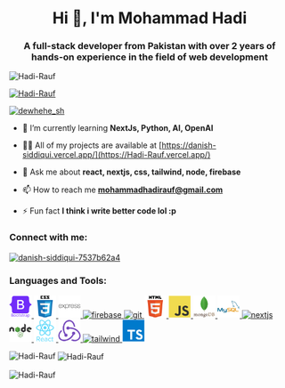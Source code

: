 <h1 align="center">Hi 👋, I'm Mohammad Hadi</h1>
<h3 align="center">A full-stack developer from Pakistan with over 2 years of hands-on experience in the field of web development</h3>

<p align="left"> <img src="https://komarev.com/ghpvc/?username=Hadi-Rauf&label=Profile%20views&color=0e75b6&style=flat" alt="Hadi-Rauf" /> </p>

<p align="left"> <a href="https://github.com/ryo-ma/github-profile-trophy"><img src="https://github-profile-trophy.vercel.app/?username=Hadi-Rauf" alt="Hadi-Rauf" /></a> </p>

<p align="left"> <a href="https://twitter.com/dewhehe_sh" target="blank"><img src="https://img.shields.io/twitter/follow/dewhehe_sh?logo=twitter&style=for-the-badge" alt="dewhehe_sh" /></a> </p>

- 🌱 I’m currently learning **NextJs, Python, AI, OpenAI**


- 👨‍💻 All of my projects are available at [https://danish-siddiqui.vercel.app/](https://Hadi-Rauf.vercel.app/)

- 💬 Ask me about **react, nextjs, css, tailwind, node, firebase**

- 📫 How to reach me **mohammadhadirauf@gmail.com**

- ⚡ Fun fact **I think i write better code lol :p**

<h3 align="left">Connect with me:</h3>
<p align="left">

<a href="https://www.linkedin.com/in/mohammad-hadi-nextjs-mern-jamstack/" target="blank"><img align="center" src="https://raw.githubusercontent.com/rahuldkjain/github-profile-readme-generator/master/src/images/icons/Social/linked-in-alt.svg" alt="danish-siddiqui-7537b62a4" height="30" width="40" /></a>

</p>

<h3 align="left">Languages and Tools:</h3>
<p align="left"> <a href="https://getbootstrap.com" target="_blank" rel="noreferrer"> <img src="https://raw.githubusercontent.com/devicons/devicon/master/icons/bootstrap/bootstrap-plain-wordmark.svg" alt="bootstrap" width="40" height="40"/> </a> <a href="https://www.w3schools.com/css/" target="_blank" rel="noreferrer"> <img src="https://raw.githubusercontent.com/devicons/devicon/master/icons/css3/css3-original-wordmark.svg" alt="css3" width="40" height="40"/> </a> <a href="https://expressjs.com" target="_blank" rel="noreferrer"> <img src="https://raw.githubusercontent.com/devicons/devicon/master/icons/express/express-original-wordmark.svg" alt="express" width="40" height="40"/> </a> <a href="https://firebase.google.com/" target="_blank" rel="noreferrer"> <img src="https://www.vectorlogo.zone/logos/firebase/firebase-icon.svg" alt="firebase" width="40" height="40"/> </a> <a href="https://git-scm.com/" target="_blank" rel="noreferrer"> <img src="https://www.vectorlogo.zone/logos/git-scm/git-scm-icon.svg" alt="git" width="40" height="40"/> </a> <a href="https://www.w3.org/html/" target="_blank" rel="noreferrer"> <img src="https://raw.githubusercontent.com/devicons/devicon/master/icons/html5/html5-original-wordmark.svg" alt="html5" width="40" height="40"/> </a> <a href="https://developer.mozilla.org/en-US/docs/Web/JavaScript" target="_blank" rel="noreferrer"> <img src="https://raw.githubusercontent.com/devicons/devicon/master/icons/javascript/javascript-original.svg" alt="javascript" width="40" height="40"/> </a> <a href="https://www.mongodb.com/" target="_blank" rel="noreferrer"> <img src="https://raw.githubusercontent.com/devicons/devicon/master/icons/mongodb/mongodb-original-wordmark.svg" alt="mongodb" width="40" height="40"/> </a> <a href="https://www.mysql.com/" target="_blank" rel="noreferrer"> <img src="https://raw.githubusercontent.com/devicons/devicon/master/icons/mysql/mysql-original-wordmark.svg" alt="mysql" width="40" height="40"/> </a> <a href="https://nextjs.org/" target="_blank" rel="noreferrer"> <img src="https://cdn.worldvectorlogo.com/logos/nextjs-2.svg" alt="nextjs" width="40" height="40"/> </a> <a href="https://nodejs.org" target="_blank" rel="noreferrer"> <img src="https://raw.githubusercontent.com/devicons/devicon/master/icons/nodejs/nodejs-original-wordmark.svg" alt="nodejs" width="40" height="40"/> </a> <a href="https://reactjs.org/" target="_blank" rel="noreferrer"> <img src="https://raw.githubusercontent.com/devicons/devicon/master/icons/react/react-original-wordmark.svg" alt="react" width="40" height="40"/> </a> <a href="https://redux.js.org" target="_blank" rel="noreferrer"> <img src="https://raw.githubusercontent.com/devicons/devicon/master/icons/redux/redux-original.svg" alt="redux" width="40" height="40"/> </a> <a href="https://tailwindcss.com/" target="_blank" rel="noreferrer"> <img src="https://www.vectorlogo.zone/logos/tailwindcss/tailwindcss-icon.svg" alt="tailwind" width="40" height="40"/> </a> <a href="https://www.typescriptlang.org/" target="_blank" rel="noreferrer"> <img src="https://raw.githubusercontent.com/devicons/devicon/master/icons/typescript/typescript-original.svg" alt="typescript" width="40" height="40"/> </a> </p>

<p><img align="left" src="https://github-readme-stats.vercel.app/api/top-langs?username=Hadi-Rauf&show_icons=true&locale=en&layout=compact" alt="Hadi-Rauf" /></p>

<p>&nbsp;<img align="center" src="https://github-readme-stats.vercel.app/api?username=Hadi-Rauf&show_icons=true&locale=en" alt="Hadi-Rauf" /></p>

<p><img align="center" src="https://github-readme-streak-stats.herokuapp.com/?user=Hadi-Rauf&" alt="Hadi-Rauf" /></p>
